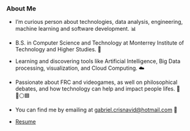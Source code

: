 ### About Me

- I’m curious person about technologies, data analysis, engineering, machine learning and software development. 📊

- B.S. in Computer Science and Technology at Monterrey Institute of Technology and Higher Studies. 📔

- Learning and discovering tools like Artificial Intelligence, Big Data processing, visualization, and Cloud Computing. ☁️

- Passionate about FRC and videogames, as well on philosophical debates, and how technology can help and impact people lifes. 🤖   
🔺⚪️🟦

- You can find me by emailing at gabriel.crisnavid@hotmail.com 📩

- [Resume]([https://drive.google.com/file/d/1o-QhraFNbjeXXmI1RGeh2A2LcuGeEi3U/view?usp=sharing](https://drive.google.com/file/d/15-6vqbO6c6UwxpVJoxaofW0db7L9omfa/view?usp=sharing))
